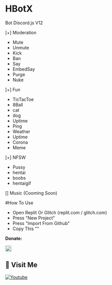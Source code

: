 # HBotX
Bot Discord.js V12

[+] Moderation
- Mute
- Unmute
- Kick
- Ban
- Say
- EmbedSay
- Purge
- Nuke

[+] Fun
- TicTacToe
- 8Ball
- cat
- dog
- Uptime
- Ping
- Weather 
- Uptime
- Corona
- Meme

[+] NFSW
- Pussy
- hentai
- boobs
- hentaigif

[] Music (Cooming Soon)

#How To Use
- Open Replit Or Glitch (replit.com / glitch.com)
- Press "New Project"
- Press "Import From Github"
- Copy This "" 

**Donate:**

[<code><img alt="Saweria" height="20px" src="https://tse3.mm.bing.net/th?id=OIP.z3LG44kKLUd5EBwApcTLOAAAAA&pid=Api&P=0&w=194&h=152"/></code>](https://saweria.co/HorlandoSRG)

## 🚶 Visit Me
[![Youtube](https://img.shields.io/badge/Youtube-FF0014?style=for-the-badge&logo=youtube&logoColor=white)](https://www.youtube.com/channel/UCgNw20utw8M3e6afru4JRZA)
